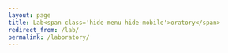 ```yaml
---
layout: page
title: Lab<span class='hide-menu hide-mobile'>oratory</span>
redirect_from: /lab/
permalink: /laboratory/
---
```



